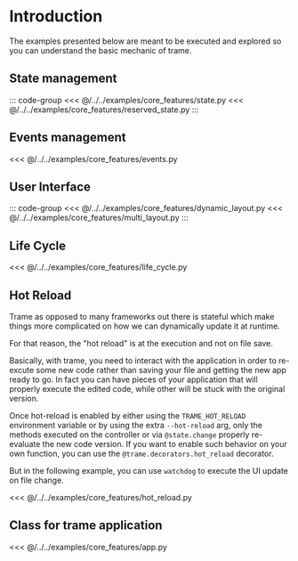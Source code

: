 # Introduction

The examples presented below are meant to be executed and explored so you can understand the basic mechanic of trame.

## State management

::: code-group
<<< @/../../examples/core_features/state.py
<<< @/../../examples/core_features/reserved_state.py
:::

## Events management

<<< @/../../examples/core_features/events.py

## User Interface

::: code-group
<<< @/../../examples/core_features/dynamic_layout.py
<<< @/../../examples/core_features/multi_layout.py
:::

## Life Cycle 

<<< @/../../examples/core_features/life_cycle.py

## Hot Reload

Trame as opposed to many frameworks out there is stateful which make things more complicated on how we can dynamically update it at runtime.

For that reason, the "hot reload" is at the execution and not on file save.

Basically, with trame, you need to interact with the application in order to re-excute some new code rather than saving your file and getting the new app ready to go. In fact you can have pieces of your application that will properly execute the edited code, while other will be stuck with the original version. 

Once hot-reload is enabled by either using the `TRAME_HOT_RELOAD` environment variable or by using the extra `--hot-reload` arg, only the methods executed on the controller or via `@state.change` properly re-evaluate the new code version. If you want to enable such behavior on your own function, you can use the `@trame.decorators.hot_reload` decorator.

But in the following example, you can use `watchdog` to execute the UI update on file change.

<<< @/../../examples/core_features/hot_reload.py

## Class for trame application

<<< @/../../examples/core_features/app.py